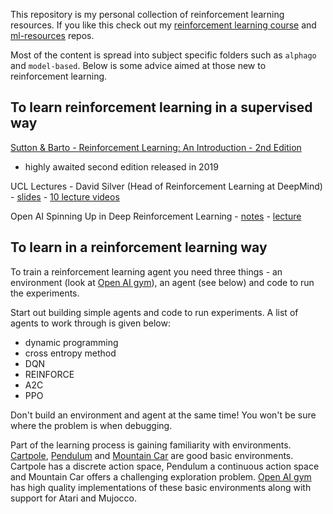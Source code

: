 This repository is my personal collection of reinforcement learning resources.  If you like this check out my [reinforcement learning course](https://github.com/ADGEfficiency/rl-course) and [ml-resources](https://github.com/ADGEfficiency/ml-resources) repos.

Most of the content is spread into subject specific folders such as `alphago` and `model-based`.  Below is some advice aimed at those new to reinforcement learning.

## To learn reinforcement learning in a supervised way

[Sutton & Barto - Reinforcement Learning: An Introduction - 2nd Edition](http://incompleteideas.net/book/the-book-2nd.html)
- highly awaited second edition released in 2019

UCL Lectures - David Silver (Head of Reinforcement Learning at DeepMind) - [slides](https://github.com/ADGEfficiency/dsr_rl/tree/master/literature/silver_lectures) - [10 lecture videos](https://www.youtube.com/watch?v=2pWv7GOvuf0)

Open AI Spinning Up in Deep Reinforcement Learning - [notes](https://spinningup.openai.com/en/latest/) - [lecture](https://www.youtube.com/watch?v=fdY7dt3ijgY)

## To learn in a reinforcement learning way

To train a reinforcement learning agent you need three things - an environment (look at [Open AI gym](https://github.com/openai/gym/tree/master/gym)), an agent (see below) and code to run the experiments.

Start out building simple agents and code to run experiments.  A list of agents to work through is given below:

- dynamic programming
- cross entropy method
- DQN
- REINFORCE
- A2C
- PPO

Don't build an environment and agent at the same time!  You won't be sure where the problem is when debugging.

Part of the learning process is gaining familiarity with environments.  [Cartpole](https://gym.openai.com/envs/CartPole-v0/), [Pendulum](https://github.com/openai/gym/wiki/Pendulum-v0) and [Mountain Car](https://github.com/openai/gym/wiki/MountainCar-v0) are good basic environments.  Cartpole has a discrete action space, Pendulum a continuous action space and Mountain Car offers a challenging exploration problem.  [Open AI gym](https://github.com/openai/gym) has high quality implementations of these basic environments along with support for Atari and Mujocco.
